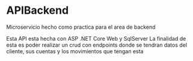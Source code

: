 # APIBackend
Microservicio hecho como practica para el area de backend

Esta API esta hecha con ASP .NET Core Web y SqlServer
La finalidad de esta es poder realizar un crud con endpoints donde se tendran datos del cliente, sus cuentas y los movimientos que tengan esta

